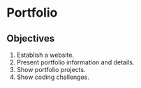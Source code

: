 # Portfolio

## Objectives

1. Establish a website.
2. Present portfolio information and details.
3. Show portfolio projects.
4. Show coding challenges. 

